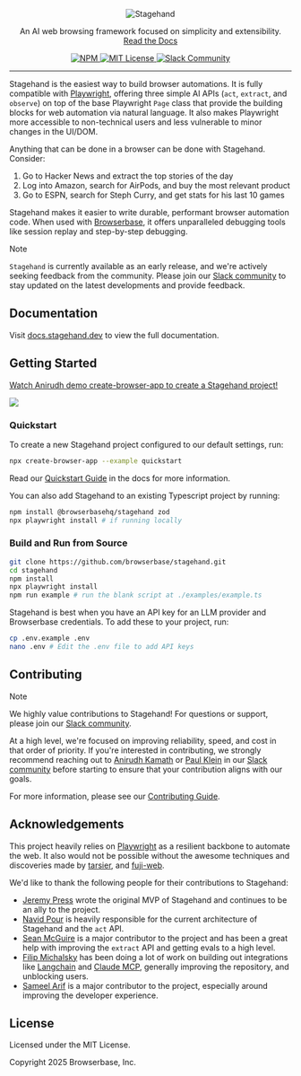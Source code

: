 <div id="toc" align="center">
  <ul style="list-style: none">
    <a href="https://stagehand.dev">
      <picture>
        <source media="(prefers-color-scheme: dark)" srcset="https://stagehand.dev/logo-dark.svg" />
        <img alt="Stagehand" src="https://stagehand.dev/logo-light.svg" />
      </picture>
    </a>
  </ul>
</div>

<p align="center">
  An AI web browsing framework focused on simplicity and extensibility.<br>
  <a href="https://docs.stagehand.dev">Read the Docs</a>
</p>

<p align="center">
  <a href="https://www.npmjs.com/package/@browserbasehq/stagehand">
    <picture>
      <source media="(prefers-color-scheme: dark)" srcset="https://stagehand.dev/api/assets/npm?mode=dark" />
      <img alt="NPM" src="https://stagehand.dev/api/assets/npm?mode=light" />
    </picture>
  </a>
  <a href="https://github.com/browserbase/stagehand/tree/main?tab=MIT-1-ov-file#MIT-1-ov-file">
    <picture>
      <source media="(prefers-color-scheme: dark)" srcset="https://stagehand.dev/api/assets/license?mode=dark" />
      <img alt="MIT License" src="https://stagehand.dev/api/assets/license?mode=light" />
    </picture>
  </a>
  <a href="https://join.slack.com/t/stagehand-dev/shared_invite/zt-2tdncfgkk-fF8y5U0uJzR2y2_M9c9OJA">
    <picture>
      <source media="(prefers-color-scheme: dark)" srcset="https://stagehand.dev/api/assets/slack?mode=dark" />
      <img alt="Slack Community" src="https://stagehand.dev/api/assets/slack?mode=light" />
    </picture>
  </a>
</p>

---

Stagehand is the easiest way to build browser automations. It is fully compatible with [Playwright](https://playwright.dev/), offering three simple AI APIs (`act`, `extract`, and `observe`) on top of the base Playwright `Page` class that provide the building blocks for web automation via natural language. It also makes Playwright more accessible to non-technical users and less vulnerable to minor changes in the UI/DOM.

Anything that can be done in a browser can be done with Stagehand. Consider:

1. Go to Hacker News and extract the top stories of the day
1. Log into Amazon, search for AirPods, and buy the most relevant product
1. Go to ESPN, search for Steph Curry, and get stats for his last 10 games

Stagehand makes it easier to write durable, performant browser automation code. When used with [Browserbase](https://browserbase.com/), it offers unparalleled debugging tools like session replay and step-by-step debugging.

> [!NOTE] 
> `Stagehand` is currently available as an early release, and we're actively seeking feedback from the community. Please join our [Slack community](https://join.slack.com/t/stagehand-dev/shared_invite/zt-2tdncfgkk-fF8y5U0uJzR2y2_M9c9OJA) to stay updated on the latest developments and provide feedback.

## Documentation

Visit [docs.stagehand.dev](https://docs.stagehand.dev) to view the full documentation.

## Getting Started

<div>
    <a href="https://www.loom.com/share/f5107f86d8c94fa0a8b4b1e89740f7a7">
      <p>Watch Anirudh demo create-browser-app to create a Stagehand project!</p>
    </a>
    <a href="https://www.loom.com/share/f5107f86d8c94fa0a8b4b1e89740f7a7">
      <img style="max-width:300px;" src="https://cdn.loom.com/sessions/thumbnails/f5107f86d8c94fa0a8b4b1e89740f7a7-ec3f428b6775ceeb-full-play.gif">
    </a>
  </div>

### Quickstart

To create a new Stagehand project configured to our default settings, run:

```bash
npx create-browser-app --example quickstart
```

Read our [Quickstart Guide](https://docs.stagehand.dev/get_started/quickstart) in the docs for more information.

You can also add Stagehand to an existing Typescript project by running:

```bash
npm install @browserbasehq/stagehand zod
npx playwright install # if running locally
```

### Build and Run from Source

```bash
git clone https://github.com/browserbase/stagehand.git
cd stagehand
npm install
npx playwright install
npm run example # run the blank script at ./examples/example.ts
```

Stagehand is best when you have an API key for an LLM provider and Browserbase credentials. To add these to your project, run:

```bash
cp .env.example .env
nano .env # Edit the .env file to add API keys
```

## Contributing

> [!NOTE]  
> We highly value contributions to Stagehand! For questions or support, please join our [Slack community](https://join.slack.com/t/stagehand-dev/shared_invite/zt-2tdncfgkk-fF8y5U0uJzR2y2_M9c9OJA).

At a high level, we're focused on improving reliability, speed, and cost in that order of priority. If you're interested in contributing, we strongly recommend reaching out to [Anirudh Kamath](https://x.com/kamathematic) or [Paul Klein](https://x.com/pk_iv) in our [Slack community](https://join.slack.com/t/stagehand-dev/shared_invite/zt-2tdncfgkk-fF8y5U0uJzR2y2_M9c9OJA) before starting to ensure that your contribution aligns with our goals.

For more information, please see our [Contributing Guide](https://docs.stagehand.dev/contributions/contributing).

## Acknowledgements

This project heavily relies on [Playwright](https://playwright.dev/) as a resilient backbone to automate the web. It also would not be possible without the awesome techniques and discoveries made by [tarsier](https://github.com/reworkd/tarsier), and [fuji-web](https://github.com/normal-computing/fuji-web).

We'd like to thank the following people for their contributions to Stagehand:
- [Jeremy Press](https://x.com/jeremypress) wrote the original MVP of Stagehand and continues to be an ally to the project.
- [Navid Pour](https://github.com/navidpour) is heavily responsible for the current architecture of Stagehand and the `act` API.
- [Sean McGuire](https://github.com/seanmcguire12) is a major contributor to the project and has been a great help with improving the `extract` API and getting evals to a high level.
- [Filip Michalsky](https://github.com/filip-michalsky) has been doing a lot of work on building out integrations like [Langchain](https://js.langchain.com/docs/integrations/tools/stagehand/) and [Claude MCP](https://github.com/browserbase/mcp-server-browserbase), generally improving the repository, and unblocking users.
- [Sameel Arif](https://github.com/sameelarif) is a major contributor to the project, especially around improving the developer experience.

## License

Licensed under the MIT License.

Copyright 2025 Browserbase, Inc.